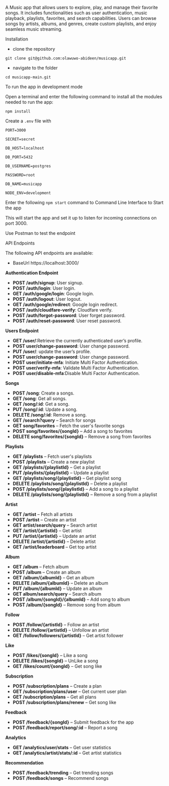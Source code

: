A Music app that allows users to explore, play, and manage their favorite songs. It includes functionalities such as user authentication, music playback, playlists, favorites, and search capabilities. Users can browse songs by artists, albums, and genres, create custom playlists, and enjoy seamless music streaming. 

Installation

- clone the repository


`git clone git@github.com:olawuwo-abideen/musicapp.git`


- navigate to the folder


`cd musicapp-main.git`

To run the app in development mode

Open a terminal and enter the following command to install all the  modules needed to run the app:

`npm install`


Create a `.env` file with

`PORT=3000`

`SECRET=secret`

`DB_HOST=localhost`

`DB_PORT=5432`

`DB_USERNAME=postgres`

`PASSWORD=root`

`DB_NAME=musicapp`

`NODE_ENV=development`



Enter the following `npm start` command to Command Line Interface to Start the app

This will start the app and set it up to listen for incoming connections on port 3000. 

Use Postman to test the endpoint

API Endpoints

The following API endpoints are available:

- BaseUrl https://localhost:3000/




**Authentication Endpoint**

- **POST /auth/signup**: User signup.
- **POST /auth/login**: User login.
- **GET /auth/google/login**: Google login.
- **POST /auth/logout**: User logout.
- **GET /auth/google/redirect**: Google login redirect.
- **POST /auth/cloudfare-verify**: Cloudfare verify.
- **POST /auth/forgot-password**: User forget password.
- **POST /auth/reset-password**: User reset password.

**Users Endpoint**

- **GET /user/**:Retrieve the currently authenticated user’s profile.
- **POST user/change-password**: User change password.
- **PUT /user/**: update the user’s profile.
- **POST user/change-password**: User change password.
- **POST user/initiate-mfa**: Initiate Multi Factor Authentication.
- **POST user/verify-mfa**: Validate Multi Factor Authentication.
- **POST user/disable-mfa**:Disable Multi Factor Authentication.

**Songs**

- **POST /song**: Create a songs.
- **GET /song**: Get all songs.
- **GET /song/:id**: Get a song.
- **PUT /song/:id**: Update a song.
- **DELETE /song/:id**: Remove a song.
- **GET /search?query** – Search for songs
- **GET song/favorites** – Fetch the user's favorite songs  
- **POST song/favorites/{songId}** – Add a song to favorites  
- **DELETE song/favorites/{songId}** – Remove a song from favorites  

**Playlists**

- **GET /playlists** – Fetch user's playlists  
- **POST /playlists** – Create a new playlist  
- **GET /playlists/{playlistId}** – Get a playlist 
- **PUT /playlists/{playlistId}** – Update a playlist  
- **GET /playlists/song/{playlistId}** – Get playlist song
- **DELETE /playlists/song/{playlistId}** – Delete a playlist  
- **POST /playlists/song/{playlistId}** – Add a song to a playlist  
- **DELETE /playlists/song/{playlistId}** – Remove a song from a playlist  


**Artist**

- **GET /artist** – Fetch all artists 
- **POST /artist** – Create an artist  
- **GET artist/search/query** – Search artist
- **GET /artist/{artistId}** – Get artist 
- **PUT /artist/{artistId}** – Update an artist 
- **DELETE /artist/{artistId}** – Delete artist  
- **GET /artist/leaderboard** – Get top artist


**Album**

- **GET /album** – Fetch album
- **POST /album** – Create an album 
- **GET /album/{albumId}** – Get an album
- **DELETE /album/{albumId}** – Delete an album 
- **PUT /album/{albumId}** – Update an album  
- **GET album/search/query** – Search album
- **POST /album/{songId}/{albumId}** – Add song to album
- **POST /album/{songId}** – Remove song from album



**Follow**

- **POST /follow/{artistId}** – Follow an artist
- **DELETE /follow/{artistId}** – Unfollow an artist
- **GET /follow/followers/{artistId}** – Get artist follower 


**Like**

- **POST /likes/{songId}** – Like a song
- **DELETE /likes/{songId}** – UnLike a song
- **GET /likes/count/{songId}** – Get song like


**Subscription**

- **POST /subscription/plans** – Create a plan
- **GET /subscription/plans/user** – Get current user plan
- **GET /subscription/plans** – Get all plans
- **POST /subscription/plans/renew** – Get song like


**Feedback**

- **POST /feedback/{songId}** – Submit feedback for the app
- **POST /feedback/report/song/:id** – Report a song


**Analytics**

- **GET /analytics/user/stats** – Get user statistics
- **GET /analytics/artist/stats/:id** – Get artist statistics


**Recommendation**

- **POST /feedback/trending** – Get trending songs
- **POST /feedback/songs** – Recommend songs